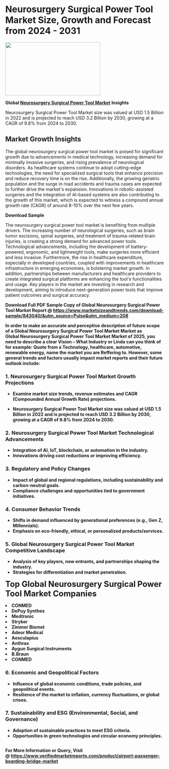 <H1>Neurosurgery Surgical Power Tool Market Size, Growth and Forecast from 2024 - 2031</H1><img class="aligncenter size-medium wp-image-584254" src="https://thirdeyenews.in/wp-content/uploads/2024/09/Global-Market-Research-300x168.jpeg" alt="" width="300" height="168" /><p><strong>Global&nbsp;<a href="https://www.marketsizeandtrends.com/download-sample/843040/&amp;utm_source=Pulse&amp;utm_medium=208">Neurosurgery Surgical Power Tool Market</a> Insights</strong></p><p>Neurosurgery Surgical Power Tool Market size was valued at USD 1.5 Billion in 2022 and is projected to reach USD 3.2 Billion by 2030, growing at a CAGR of 9.8% from 2024 to 2030.</p><p><h2>Market Growth Insights</h2> <p>The global neurosurgery surgical power tool market is poised for significant growth due to advancements in medical technology, increasing demand for minimally invasive surgeries, and rising prevalence of neurological disorders. As healthcare systems continue to adopt cutting-edge technologies, the need for specialized surgical tools that enhance precision and reduce recovery time is on the rise. Additionally, the growing geriatric population and the surge in road accidents and trauma cases are expected to further drive the market's expansion. Innovations in robotic-assisted surgeries and the integration of AI-based systems are also contributing to the growth of this market, which is expected to witness a compound annual growth rate (CAGR) of around 8-10% over the next few years.</p> <p><strong>Download Sample</strong></p> <p>The neurosurgery surgical power tool market is benefiting from multiple drivers. The increasing number of neurological surgeries, such as brain tumor excisions, spinal surgeries, and treatment of trauma-related brain injuries, is creating a strong demand for advanced power tools. Technological advancements, including the development of battery-powered, ergonomic, and lightweight tools, make surgeries more efficient and less invasive. Furthermore, the rise in healthcare expenditure, especially in developed countries, coupled with improvements in healthcare infrastructure in emerging economies, is bolstering market growth. In addition, partnerships between manufacturers and healthcare providers to create integrated surgical platforms are enhancing the tool's functionalities and usage. Key players in the market are investing in research and development, aiming to introduce next-generation power tools that improve patient outcomes and surgical accuracy. <p><strong></p><p><span class=""><strong>Download Full PDF Sample Copy of Global Neurosurgery Surgical Power Tool Market Report</strong> @ <a href="https://www.marketsizeandtrends.com/download-sample/843040/&amp;utm_source=Pulse&amp;utm_medium=208" target="_blank">https://www.marketsizeandtrends.com/download-sample/843040/&amp;utm_source=Pulse&amp;utm_medium=208</a></span></p><p>In order to make an accurate and perceptive description of future scope of a Global&nbsp;Neurosurgery Surgical Power Tool Market Market as Global&nbsp;Neurosurgery Surgical Power Tool Market Market of 2025, you need to describe a clear Vision &ndash; What Industry or Linda can you think of for example: Quote from a Technology, healthcare, automotive, renewable energy, name the market you are Reffering to. However, some general trends and factors usually impact market reports and their future outlook include:</p><h3>1.&nbsp;<strong>Neurosurgery Surgical Power Tool Market Growth Projections</strong></h3><ul><li>Examine market size trends, revenue estimates and CAGR (Compounded Annual Growth Rate) projections.</li><li><p>Neurosurgery Surgical Power Tool Market size was valued at USD 1.5 Billion in 2022 and is projected to reach USD 3.2 Billion by 2030, growing at a CAGR of 9.8% from 2024 to 2030.</p></li></ul><h3>2.&nbsp;<strong>Neurosurgery Surgical Power Tool Market Technological Advancements</strong></h3><ul><li>Integration of AI, IoT, blockchain, or automation in the industry.</li><li>Innovations driving cost reductions or improving efficiency.</li></ul><h3>3.&nbsp;<strong>Regulatory and Policy Changes</strong></h3><ul><li>Impact of global and regional regulations, including sustainability and carbon-neutral goals.</li><li>Compliance challenges and opportunities tied to government initiatives.</li></ul><h3>4.&nbsp;<strong>Consumer Behavior Trends</strong></h3><ul><li>Shifts in demand influenced by generational preferences (e.g., Gen Z, Millennials).</li><li>Emphasis on eco-friendly, ethical, or personalized products/services.</li></ul><h3>5.&nbsp;<strong>Global Neurosurgery Surgical Power Tool Market Competitive Landscape</strong></h3><ul><li>Analysis of key players, new entrants, and partnerships shaping the industry.</li><li>Strategies for differentiation and market penetration.</li></ul><p data-pm-slice="1 1 []"><span style="color: inherit; font-family: inherit; font-size: 25px;">Top Global Neurosurgery Surgical Power Tool Market Companies</span></p><div class="" data-test-id=""><p><li>CONMED</li><li> DePuy Synthes</li><li> Medtronic</li><li> Stryker</li><li> Zimmer Biomet</li><li> Adeor Medical</li><li> Aesculapius</li><li> Anthrax</li><li> Aygun Surgical Instruments</li><li> B.Braun</li><li> CONMED</li></p></div><h3>6.&nbsp;<strong>Economic and Geopolitical Factors</strong></h3><ul><li>Influence of global economic conditions, trade policies, and geopolitical events.</li><li>Resilience of the market to inflation, currency fluctuations, or global crises.</li></ul><h3>7.&nbsp;<strong>Sustainability and ESG (Environmental, Social, and Governance)</strong></h3><ul><li>Adoption of sustainable practices to meet ESG criteria.</li><li>Opportunities in green technologies and circular economy principles.</li></ul><h2><strong style="font-size: 14px;">For More Information or Query, Visit @&nbsp;</strong><a style="background-color: #ffffff; font-size: 14px;" href="https://www.marketsizeandtrends.com/report/neurosurgery-surgical-power-tool-market/" target="_blank">https://www.verifiedmarketreports.com/product/airport-passenger-boarding-bridge-market</a></h2>
